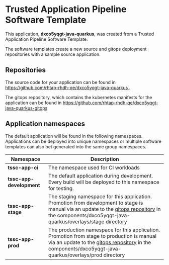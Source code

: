 # Trusted Application Pipeline Software Template

This application, **dxco5yqgt-java-quarkus**, was created from a Trusted Application Pipeline Software Template.

The software templates create a new source and gitops deployment repositories with a sample source application. 

## Repositories

The source code for your application can be found in [https://github.com/rhtap-rhdh-qe/dxco5yqgt-java-quarkus ](https://github.com/rhtap-rhdh-qe/dxco5yqgt-java-quarkus ).
 
The gitops repository, which contains the kubernetes manifests for the application can be found in 
[https://github.com/rhtap-rhdh-qe/dxco5yqgt-java-quarkus-gitops ](https://github.com/rhtap-rhdh-qe/dxco5yqgt-java-quarkus-gitops ) 

## Application namespaces 

The default application will be found in the following namespaces. Applications can be deployed into unique namespaces or multiple software templates can also bet generated into the same group namespaces.  

|  Namespace   |  Description   |  
| -------- | -------- |
| **tssc-app-ci** | The namespace used for CI workloads |
| **tssc-app-development** | The default application during development. Every build will be deployed to this namespace for testing. |
| **tssc-app-stage** | The staging namespace for this application. Promotion from development to stage is manual via an update to the [gitops repository](https://github.com/rhtap-rhdh-qe/dxco5yqgt-java-quarkus-gitops ) in the components/dxco5yqgt-java-quarkus/overlays/stage directory |
| **tssc-app-prod** | The production namespace for this application. Promotion from stage to production is manual via an update to the [gitops repository](https://github.com/rhtap-rhdh-qe/dxco5yqgt-java-quarkus-gitops ) in the components/dxco5yqgt-java-quarkus/overlays/prod directory |